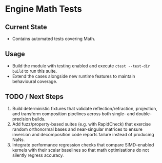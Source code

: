 # Engine Math Tests

## Current State

- Contains automated tests covering Math.

## Usage

- Build the module with testing enabled and execute `ctest --test-dir build` to run this suite.
- Extend the cases alongside new runtime features to maintain behavioural coverage.

## TODO / Next Steps

1. Build deterministic fixtures that validate reflection/refraction, projection, and transform composition pipelines across both single- and double-precision builds.
2. Add fuzz/property-based suites (e.g. with RapidCheck) that exercise random orthonormal bases and near-singular matrices to ensure inversion and decomposition code reports failure instead of producing NaNs.
3. Integrate performance regression checks that compare SIMD-enabled kernels with their scalar baselines so that math optimisations do not silently regress accuracy.
